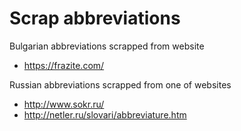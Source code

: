 # Scrap abbreviations

Bulgarian abbreviations scrapped from website 
- https://frazite.com/

Russian abbreviations scrapped from one of websites
- http://www.sokr.ru/
- http://netler.ru/slovari/abbreviature.htm


